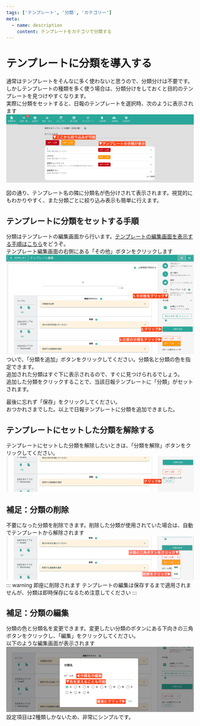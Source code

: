```yaml
---
tags: ['テンプレート', '分類', 'カテゴリー']
meta:
  - name: description
    content: テンプレートをカテゴリで分類する
---
```

# テンプレートに分類を導入する<Badge text="管理者向け"/><Badge type="warning"  text="応用" />
通常はテンプレートをそんなに多く使わないと思うので、分類分けは不要です。  
しかしテンプレートの種類を多く使う場合は、分類分けをしておくと目的のテンプレートを見つけやすくなります。  
実際に分類をセットすると、日報のテンプレートを選択時、次のように表示されます  
![](./template/ct1.png)

図の通り、テンプレート名の隣に分類名が色分けされて表示されます。視覚的にもわかりやすく、また分類ごとに絞り込み表示も簡単に行えます。

## テンプレートに分類をセットする手順
分類はテンプレートの編集画面から行います。[テンプレートの編集画面を表示する手順はこちら](/manual/template/_make)をどうぞ。  
テンプレート編集画面の右側にある「その他」ボタンをクリックします  
![](./template/ct2.png)  
ついで、「分類を追加」ボタンをクリックしてください。分類名と分類の色を指定できます。  
追加された分類はすぐ下に表示されるので、すぐに見つけられるでしょう。  
追加した分類をクリックすることで、当該日報テンプレートに「分類」がセットされます。

最後に忘れず「保存」をクリックしてください。  
おつかれさまでした。以上で日報テンプレートに分類を追加できました。

## テンプレートにセットした分類を解除する
テンプレートにセットした分類を解除したいときは、「分類を解除」ボタンをクリックしてください。
![](./template/ct4.png)  


## 補足：分類の削除
不要になった分類を削除できます。削除した分類が使用されていた場合は、自動でテンプレートから解除されます
![](./template/ct3.png)  
::: warning 即座に削除されます
テンプレートの編集は保存するまで適用されませんが、分類は即時保存になるため注意してください
:::


## 補足：分類の編集
分類の色と分類名を変更できます。変更したい分類のボタンにある下向きの三角ボタンをクリックし、「編集」をクリックしてください。  
以下のような編集画面が表示されます  
![](./template/ct5.png)  
設定項目は2種類しかないため、非常にシンプルです。  
